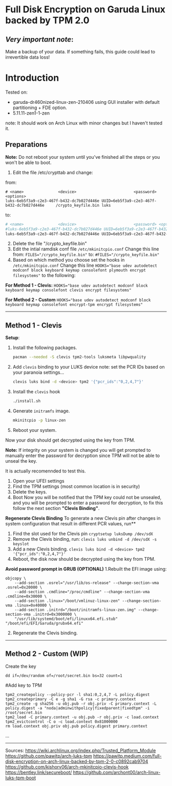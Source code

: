 # Full Disk Encryption on Garuda Linux backed by TPM 2.0

## *Very important note*:
Make a backup of your data. If something fails, this guide could lead to irrevertible data loss!

# Introduction

Tested on:
* garuda-dr460nized-linux-zen-210406 using GUI installer with default partitioning + FDE option.
* 5.11.11-zen1-1-zen

note: It should work on Arch Linux with minor changes but I haven't tested it.

## Preparations
**Note:**
Do not reboot your system until you've finished all the steps or you won't be able to boot. 
1. Edit the file /etc/crypttab and change:

from:
```
# <name>               <device>                         <password> <options>
luks-6eb5f3a9-c2e3-467f-b432-dc7b027d446e UUID=6eb5f3a9-c2e3-467f-b432-dc7b027d446e     /crypto_keyfile.bin luks
```
to:
```sh
# <name>               <device>                         <password> <options>
#luks-6eb5f3a9-c2e3-467f-b432-dc7b027d446e UUID=6eb5f3a9-c2e3-467f-b432-dc7b027d446e     /crypto_keyfile.bin luks
luks-6eb5f3a9-c2e3-467f-b432-dc7b027d446e UUID=6eb5f3a9-c2e3-467f-b432-dc7b027d446e none discard

```
2. Delete the file "/crypto_keyfile.bin"
4. Edit the intial ramdisk conf file `/etc/mkinitcpio.conf`
Change this line from:
`FILES="/crypto_keyfile.bin"`
to:
`#FILES="/crypto_keyfile.bin"`
6. Based on which method you choose set the hooks in `/etc/mkinitcpio.conf`
Change this line `HOOKS="base udev autodetect modconf block keyboard keymap consolefont plymouth encrypt filesystems"` to the following:

**For Method 1 - Clevis:**
`HOOKS="base udev autodetect modconf block keyboard keymap consolefont clevis encrypt filesystems"`

**For Method 2 - Custom**
`HOOKS="base udev autodetect modconf block keyboard keymap consolefont encrypt-tpm encrypt filesystems"`

* * *
## Method 1 - Clevis

**Setup**:

1. Install the following packages.
    ```sh
    pacman --needed -S clevis tpm2-tools luksmeta libpwquality
    ```
2. Add `clevis` binding to your LUKS device
note: set the PCR IDs based on your paranoia settings...
    ```sh
    clevis luks bind -d <device> tpm2 '{"pcr_ids":"0,2,4,7"}'
    ```
3. Install the `clevis` hook
    ```sh
    ./install.sh
    ```

4. Generate `initramfs` image.
    ```sh
    mkinitcpio -p linux-zen
    ```
5. Reboot your system.

Now your disk should get decrypted using the key from TPM.

**Note:**
If integrity on your system is changed you will get prompted to manually enter the password for decryption since TPM will not be able to unseal the key.

It is actually recomennded to test this.
1. Open your UFEI settings 
2. Find the TPM settings (most common location is in security)
3. Delete the keys.
4. Boot
Now you will be notified that the TPM key could not be unsealed, and you will be prompted to enter a password for decryption, to fix this follow the next section **"Clevis Binding"**.

**Regenerate Clevis Binding**
To generate a new Clevis pin after changes in system configuration that result in different PCR values, run**

1. Find the slot used for the Clevis pin
`cryptsetup luksDump /dev/sdX`
2. Remove the Clevis binding, run:
`clevis luks unbind -d /dev/sdX -s keyslot`
3. Add a new Clevis binding.
`
clevis luks bind -d <device> tpm2 '{"pcr_ids":"0,2,4,7"}'
`
4. Reboot, the disk now should be decrypted using the key from TPM.

**Avoid password prompt in GRUB (OPTIONAL)**
1.Rebuilt the EFI image using:
```
objcopy \
    --add-section .osrel="/usr/lib/os-release" --change-section-vma .osrel=0x20000 \
    --add-section .cmdline="/proc/cmdline" --change-section-vma .cmdline=0x30000 \
    --add-section .linux="/boot/vmlinuz-linux-zen" --change-section-vma .linux=0x40000 \
    --add-section .initrd="/boot/initramfs-linux-zen.img" --change-section-vma .initrd=0x3000000 \
    "/usr/lib/systemd/boot/efi/linuxx64.efi.stub" "/boot/efi/EFI/Garuda/grubx64.efi"
```
2. Regenerate the Clevis binding.

* * *
## Method 2 - Custom (WIP)

Create the key
```
dd if=/dev/random of=/root/secret.bin bs=32 count=1
```

#Add key to TPM
```
tpm2_createpolicy --policy-pcr -l sha1:0,2,4,7 -L policy.digest
tpm2_createprimary -C e -g sha1 -G rsa -c primary.context
tpm2_create -g sha256 -u obj.pub -r obj.priv -C primary.context -L policy.digest -a "noda|adminwithpolicy|fixedparent|fixedtpm" -i /root/secret.bin
tpm2_load -C primary.context -u obj.pub -r obj.priv -c load.context
tpm2_evictcontrol -C o -c load.context 0x81000000
rm load.context obj.priv obj.pub policy.digest primary.context
```

...

***
Sources:
https://wiki.archlinux.org/index.php/Trusted_Platform_Module
https://github.com/pawitp/arch-luks-tpm
https://pawitp.medium.com/full-disk-encryption-on-arch-linux-backed-by-tpm-2-0-c0892cab9704
https://github.com/kishorv06/arch-mkinitcpio-clevis-hook
https://bentley.link/secureboot/
https://github.com/archont00/arch-linux-luks-tpm-boot

